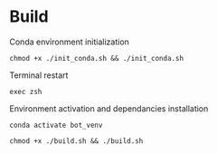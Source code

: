 # Build

Conda environment initialization
```shell
chmod +x ./init_conda.sh && ./init_conda.sh
```

Terminal restart
```shell
exec zsh
```

Environment activation and dependancies installation
```shell
conda activate bot_venv

chmod +x ./build.sh && ./build.sh
```